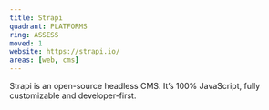 ```yaml
---
title: Strapi
quadrant: PLATFORMS
ring: ASSESS
moved: 1
website: https://strapi.io/
areas: [web, cms]
---
```


Strapi is an open-source headless CMS. It’s 100% JavaScript, fully customizable and developer-first.
